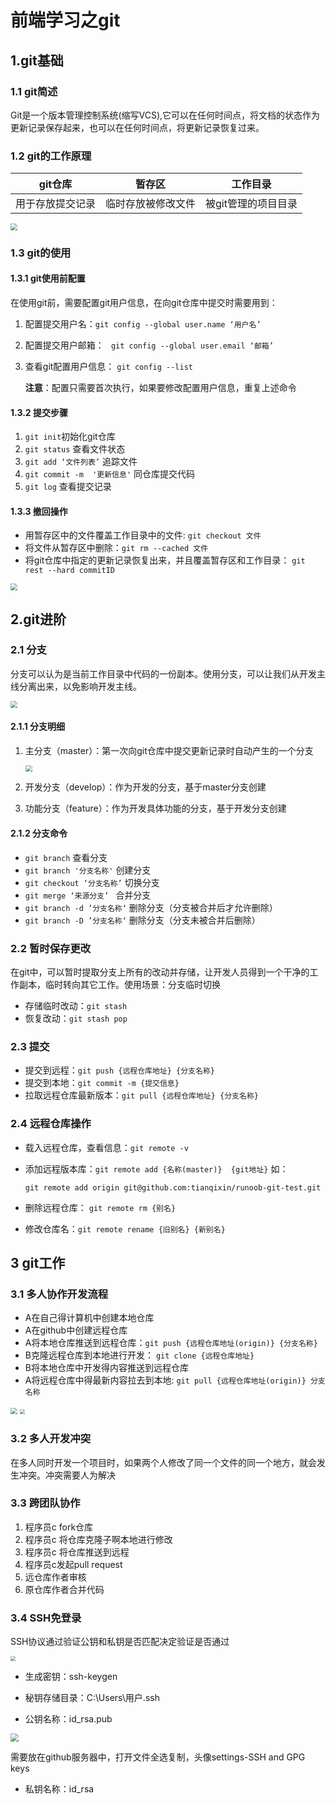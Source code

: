 # 前端学习之git

## 1.git基础

### 1.1 git简述

Git是一个版本管理控制系统(缩写VCS),它可以在任何时间点，将文档的状态作为更新记录保存起来，也可以在任何时间点，将更新记录恢复过来。

### 1.2 git的工作原理

| git仓库          | 暂存区             | 工作目录            |
| ---------------- | ------------------ | ------------------- |
| 用于存放提交记录 | 临时存放被修改文件 | 被git管理的项目目录 |

<img src="https://vkceyugu.cdn.bspapp.com/VKCEYUGU-f8040833-b067-4f14-836a-a9837f7dab99/c1fe35ec-e698-482c-9d4d-b834a4f6d149.png" style="zoom:67%;" />

### 1.3 git的使用

#### 1.3.1  git使用前配置

在使用git前，需要配置git用户信息，在向git仓库中提交时需要用到：

1. 配置提交用户名：`git config --global user.name ‘用户名’`

2. 配置提交用户邮箱： ` git config --global user.email ‘邮箱’`

3. 查看git配置用户信息： `git config --list`

   **注意**：配置只需要首次执行，如果要修改配置用户信息，重复上述命令

#### 1.3.2 提交步骤

1. `git init`初始化git仓库
2. `git status` 查看文件状态
3. `git add ‘文件列表’`  追踪文件
4. `git commit -m  '更新信息'`  同仓库提交代码
5. `git log` 查看提交记录 

#### 1.3.3  撤回操作

* 用暂存区中的文件覆盖工作目录中的文件: `git checkout 文件`
* 将文件从暂存区中删除：`git rm --cached 文件`
* 将git仓库中指定的更新记录恢复出来，并且覆盖暂存区和工作目录： `git rest --hard commitID`

<img src="https://vkceyugu.cdn.bspapp.com/VKCEYUGU-f8040833-b067-4f14-836a-a9837f7dab99/cb9bf6e2-9313-483d-b272-5ef36ad081d6.png" style="zoom:67%;" />

## 2.git进阶

### 2.1 分支

分支可以认为是当前工作目录中代码的一份副本。使用分支，可以让我们从开发主线分离出来，以免影响开发主线。

<img src="https://vkceyugu.cdn.bspapp.com/VKCEYUGU-f8040833-b067-4f14-836a-a9837f7dab99/9e6ba174-9ffa-4b04-954f-a61f88eda980.png" style="zoom:67%;" />

#### 2.1.1 分支明细

1. 主分支（master）：第一次向git仓库中提交更新记录时自动产生的一个分支

   <img src="https://vkceyugu.cdn.bspapp.com/VKCEYUGU-f8040833-b067-4f14-836a-a9837f7dab99/3c257ba3-2a78-4eb8-bc19-4903bd31d2bd.png" style="zoom: 67%;" />

2. 开发分支（develop）：作为开发的分支，基于master分支创建

3. 功能分支（feature）：作为开发具体功能的分支，基于开发分支创建

#### 2.1.2 分支命令

* `git branch` 查看分支
* `git branch '分支名称'` 创建分支
* `git checkout ‘分支名称’`  切换分支
* `git merge ‘来源分支’ ` 合并分支
* `git branch -d ’分支名称‘` 删除分支（分支被合并后才允许删除） 
* `git branch -D ’分支名称‘` 删除分支（分支未被合并后删除） 

### 2.2 暂时保存更改

在git中，可以暂时提取分支上所有的改动并存储，让开发人员得到一个干净的工作副本，临时转向其它工作。使用场景：分支临时切换

* 存储临时改动：`git stash`
* 恢复改动：`git stash pop`

### 2.3 提交

* 提交到远程：`git push {远程仓库地址} {分支名称}`
* 提交到本地：`git commit -m {提交信息}`
* 拉取远程仓库最新版本：`git pull {远程仓库地址} {分支名称}`

### 2.4 远程仓库操作

* 载入远程仓库，查看信息：`git remote -v`

* 添加远程版本库：`git remote add {名称(master)}  {git地址}`  如：

  `git remote add origin git@github.com:tianqixin/runoob-git-test.git`

* 删除远程仓库： `git remote rm {别名}`
* 修改仓库名：`git remote rename {旧别名} {新别名}`

## 3  git工作

### 3.1 多人协作开发流程

* A在自己得计算机中创建本地仓库
* A在github中创建远程仓库
* A将本地仓库推送到远程仓库：`git push {远程仓库地址(origin)} {分支名称}`
* B克隆远程仓库到本地进行开发： `git clone {远程仓库地址}`
* B将本地仓库中开发得内容推送到远程仓库
* A将远程仓库中得最新内容拉去到本地: `git pull {远程仓库地址(origin)} 分支名称`

<img src="https://vkceyugu.cdn.bspapp.com/VKCEYUGU-f8040833-b067-4f14-836a-a9837f7dab99/83d67592-605d-4dac-b695-8058a41cacf8.png" style="zoom: 67%;" />

<img src="https://vkceyugu.cdn.bspapp.com/VKCEYUGU-f8040833-b067-4f14-836a-a9837f7dab99/4ed90641-576e-4302-826c-4a1f82587050.png" style="zoom:50%;" />

### 3.2 多人开发冲突

在多人同时开发一个项目时，如果两个人修改了同一个文件的同一个地方，就会发生冲突。冲突需要人为解决

### 3.3 跨团队协作

1. 程序员c fork仓库
2. 程序员c 将仓库克隆子啊本地进行修改
3. 程序员c 将仓库推送到远程
4. 程序员c发起pull request
5. 远仓库作者审核
6. 原仓库作者合并代码



### 3.4 SSH免登录

SSH协议通过验证公钥和私钥是否匹配决定验证是否通过

<img src="https://vkceyugu.cdn.bspapp.com/VKCEYUGU-f8040833-b067-4f14-836a-a9837f7dab99/4b1711df-87ad-4931-9d48-42e6f85805d2.jpg" style="zoom:50%;" />

* 生成密钥：ssh-keygen

* 秘钥存储目录：C:\Users\用户\.ssh

* 公钥名称：id_rsa.pub

<img src="https://vkceyugu.cdn.bspapp.com/VKCEYUGU-f8040833-b067-4f14-836a-a9837f7dab99/e1d1b27e-a72e-44c5-a590-094e373038a8.jpg" style="zoom: 80%;" />

需要放在github服务器中，打开文件全选复制，头像settings-SSH and GPG keys

* 私钥名称：id_rsa
